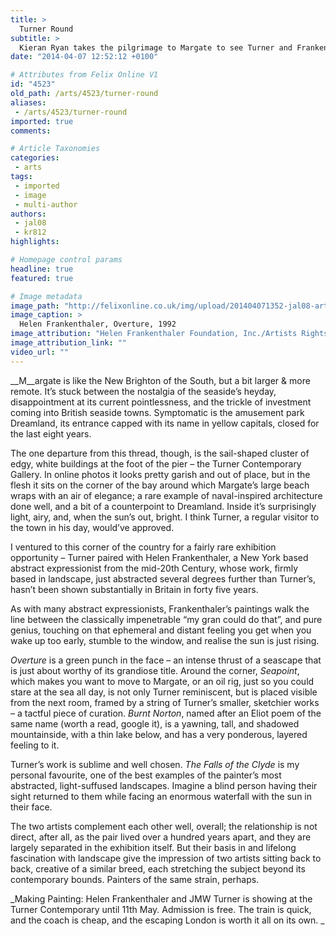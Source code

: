 ```yaml
---
title: >
  Turner Round
subtitle: >
  Kieran Ryan takes the pilgrimage to Margate to see Turner and Frankenthaler
date: "2014-04-07 12:52:12 +0100"

# Attributes from Felix Online V1
id: "4523"
old_path: /arts/4523/turner-round
aliases:
 - /arts/4523/turner-round
imported: true
comments:

# Article Taxonomies
categories:
 - arts
tags:
 - imported
 - image
 - multi-author
authors:
 - jal08
 - kr812
highlights:

# Homepage control params
headline: true
featured: true

# Image metadata
image_path: "http://felixonline.co.uk/img/upload/201404071352-jal08-arts-margate-2.jpg"
image_caption: >
  Helen Frankenthaler, Overture, 1992
image_attribution: "Helen Frankenthaler Foundation, Inc./Artists Rights Society (ARS), New York and DACS, London 2013"
image_attribution_link: ""
video_url: ""
---
```


__M__argate is like the New Brighton of the South, but a bit larger & more remote. It’s stuck between the nostalgia of the seaside’s heyday, disappointment at its current pointlessness, and the trickle of investment coming into British seaside towns. Symptomatic is the amusement park Dreamland, its entrance capped with its name in yellow capitals, closed for the last eight years.

The one departure from this thread, though, is the sail-shaped cluster of edgy, white buildings at the foot of the pier – the Turner Contemporary Gallery. In online photos it looks pretty garish and out of place, but in the flesh it sits on the corner of the bay around which Margate’s large beach wraps with an air of elegance; a rare example of naval-inspired architecture done well, and a bit of a counterpoint to Dreamland. Inside it’s surprisingly light, airy, and, when the sun’s out, bright. I think Turner, a regular visitor to the town in his day, would’ve approved.

I ventured to this corner of the country for a fairly rare exhibition opportunity – Turner paired with Helen Frankenthaler, a New York based abstract expressionist from the mid-20th Century, whose work, firmly based in landscape, just abstracted several degrees further than Turner’s, hasn’t been shown substantially in Britain in forty five years.

As with many abstract expressionists, Frankenthaler’s paintings walk the line between the classically impenetrable “my gran could do that”, and pure genius, touching on that ephemeral and distant feeling you get when you wake up too early, stumble to the window, and realise the sun is just rising.

_Overture_ is a green punch in the face – an intense thrust of a seascape that is just about worthy of its grandiose title. Around the corner, _Seapoint_, which makes you want to move to Margate, or an oil rig, just so you could stare at the sea all day, is not only Turner reminiscent, but is placed visible from the next room, framed by a string of Turner’s smaller, sketchier works – a tactful piece of curation. _Burnt Norton_, named after an Eliot poem of the same name (worth a read, google it), is a yawning, tall, and shadowed mountainside, with a thin lake below, and has a very ponderous, layered feeling to it.

Turner’s work is sublime and well chosen. _The Falls of the Clyde_ is my personal favourite, one of the best examples of the painter’s most abstracted, light-suffused landscapes. Imagine a blind person having their sight returned to them while facing an enormous waterfall with the sun in their face.

The two artists complement each other well, overall; the relationship is not direct, after all, as the pair lived over a hundred years apart, and they are largely separated in the exhibition itself. But their basis in and lifelong fascination with landscape give the impression of two artists sitting back to back, creative of a similar breed, each stretching the subject beyond its contemporary bounds. Painters of the same strain, perhaps.

_Making Painting: Helen Frankenthaler and JMW Turner is showing at the Turner Contemporary until 11th May. Admission is free. The train is quick, and the coach is cheap, and the escaping London is worth it all on its own. _
